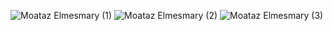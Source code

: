 ![Moataz Elmesmary (1)](https://github.com/user-attachments/assets/9f863921-01cc-42a9-b270-7f123785d632)
![Moataz Elmesmary (2)](https://github.com/user-attachments/assets/cb944f90-68a7-4b85-af24-8813b963d2d1)
![Moataz Elmesmary (3)](https://github.com/user-attachments/assets/933e8dfa-093e-4dfd-b396-a904cdf1cb31)
